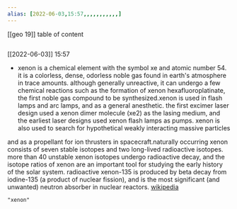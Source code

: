 ```yaml
---
alias: [2022-06-03,15:57,,,,,,,,,,,]
---
```

[[geo 19]]
table of content
```toc
```

[[2022-06-03]] 15:57
- xenon is a chemical element with the symbol xe and atomic number 54. it is a colorless, dense, odorless noble gas found in earth's atmosphere in trace amounts. although generally unreactive, it can undergo a few chemical reactions such as the formation of xenon hexafluoroplatinate, the first noble gas compound to be synthesized.xenon is used in flash lamps and arc lamps, and as a general anesthetic. the first excimer laser design used a xenon dimer molecule (xe2) as the lasing medium, and the earliest laser designs used xenon flash lamps as pumps. xenon is also used to search for hypothetical weakly interacting massive particles

and as a propellant for ion thrusters in spacecraft.naturally occurring xenon consists of seven stable isotopes and two long-lived radioactive isotopes. more than 40 unstable xenon isotopes undergo radioactive decay, and the isotope ratios of xenon are an important tool for studying the early history of the solar system. radioactive xenon-135 is produced by beta decay from iodine-135 (a product of nuclear fission), and is the most significant (and unwanted) neutron absorber in nuclear reactors.
[wikipedia](https://en.wikipedia.org/wiki/xenon)
```query
"xenon"
```